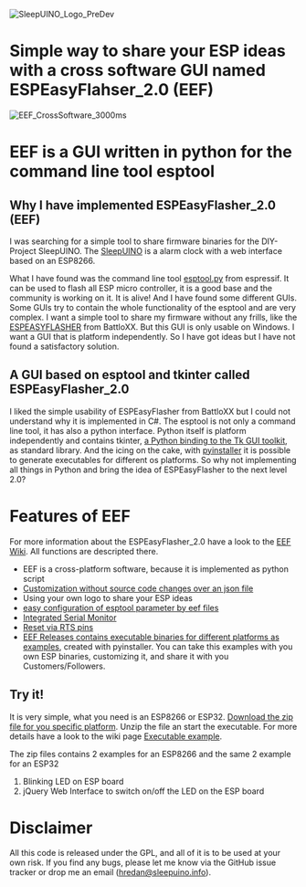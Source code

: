 ![SleepUINO_Logo_PreDev](https://user-images.githubusercontent.com/48091357/111156537-25298a00-8596-11eb-8726-1fe5cd7bed93.png)

# Simple way to share your ESP ideas with a cross software GUI named ESPEasyFlahser_2.0 (EEF)
![EEF_CrossSoftware_3000ms](https://user-images.githubusercontent.com/48091357/123086748-1881c100-d424-11eb-9189-bef6e9a8bbd9.gif)

# EEF is a GUI written in python for the command line tool esptool

## Why I have implemented ESPEasyFlasher_2.0 (EEF)
I was searching for a simple tool to share firmware binaries for the DIY-Project SleepUINO. The [SleepUINO](https://github.com/hredan/SleepUino) is a alarm clock with a web interface based on an ESP8266.

What I have found was the command line tool [esptool.py](https://github.com/espressif/esptool) from espressif. It can be used to flash all ESP micro controller, it is a good base and the community is working on it. It is alive! And I have found some different GUIs. Some GUIs try to contain the whole functionality of the esptool and are very complex. I want a simple tool to share my firmware without any frills, like the [ESPEASYFLASHER](https://github.com/BattloXX/ESPEasyFlasher) from BattloXX. But this GUI is only usable on Windows. I want a GUI that is platform independently. So I have got ideas but I have not found a satisfactory solution.

## A GUI based on esptool and tkinter called ESPEasyFlasher_2.0
I liked the simple usability of ESPEasyFlasher from BattloXX but I could not understand why it is implemented in C#. The esptool is not only a command line tool, it has also a python interface. Python itself is platform independently and contains tkinter, [a Python binding to the Tk GUI toolkit](https://en.wikipedia.org/wiki/Tkinter), as standard library. And the icing on the cake, with [pyinstaller](https://www.pyinstaller.org/) it is possible to generate executables for different os platforms. So why not implementing all things in Python and bring the idea of ESPEasyFlasher to the next level 2.0?

# Features of EEF
For more information about the ESPEasyFlasher_2.0 have a look to the [EEF Wiki](https://github.com/hredan/ESPEASYFLASHER_2.0/wiki). All functions are descripted there.

* EEF is a cross-platform software, because it is implemented as python script
* [Customization without source code changes over an json file](https://github.com/hredan/ESPEASYFLASHER_2.0/wiki/Customization-of-EEF)
* Using your own logo to share your ESP ideas 
* [easy configuration of esptool parameter by eef files](https://github.com/hredan/ESPEASYFLASHER_2.0/wiki/EEF-files)
* [Integrated Serial Monitor](https://github.com/hredan/ESPEASYFLASHER_2.0/wiki/Serial-Monitor)
* [Reset via RTS pins](https://github.com/hredan/ESPEASYFLASHER_2.0/wiki/Serial-Monitor#hard-resetting-of-the-esp-via-rts-pin)
* [EEF Releases contains executable binaries for different platforms as examples](https://github.com/hredan/ESPEASYFLASHER_2.0/wiki/Executable-example-for-different-os-systems,-try-it-out!), created with pyinstaller. You can take this examples with you own ESP binaries, customizing it, and share it with you Customers/Followers.

## Try it!
It is very simple, what you need is an ESP8266 or ESP32. [Download the zip file for you specific platform](https://github.com/hredan/ESPEASYFLASHER_2.0/releases/latest). Unzip the file an start the executable. For more details have a look to the wiki page [Executable example](https://github.com/hredan/ESPEASYFLASHER_2.0/wiki/Executable-example-for-different-os-systems,-try-it!).

The zip files contains 2 examples for an ESP8266 and the same 2 example for an ESP32
1. Blinking LED on ESP board
1. jQuery Web Interface to switch on/off the LED on the ESP board
# Disclaimer
All this code is released under the GPL, and all of it is to be used at your own risk. If you find any bugs, please let me know via the GitHub issue tracker or drop me an email ([hredan@sleepuino.info](mailto:hredan@sleepuino.info)).

